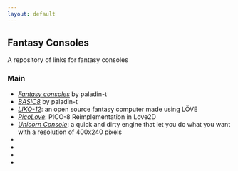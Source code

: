 ```yaml
---
layout: default
---
```


## Fantasy Consoles

A repository of links for fantasy consoles

### Main

* _[Fantasy consoles](https://github.com/paladin-t/fantasy)_ by paladin-t
* _[BASIC8](https://github.com/paladin-t/b8)_ by paladin-t
* _[LIKO-12](https://github.com/RamiLego4Game/LIKO-12)_: an open source fantasy computer made using LÖVE
* _[PicoLove](https://github.com/gamax92/picolove)_: PICO-8 Reimplementation in Love2D
* _[Unicorn Console](https://github.com/Gigoteur/UnicornConsole)_: a quick and dirty engine that let you do what you want with a resolution of 400x240 pixels
* _[]()_
* _[]()_
* _[]()_
* _[]()_